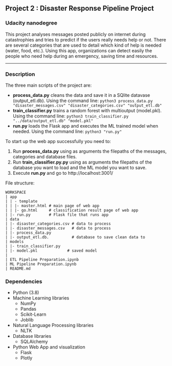 
## Project 2 : Disaster Response Pipeline Project
### Udacity nanodegree


This project analyses messages posted publicly on internet during catastrophies and tries to predict if the users really needs help or not. There are several categories that are used to detail which kind of help is needed (water, food, etc.). 
Using this app, organizations can detect easily the people who need help during an emergency, saving time and resources. 

---

### Description

The three main scripts of the project are:
- **process_data.py** cleans the data and save it in a SQlite datavase (output_etl.db). Using the command line:
```python3 process_data.py "disaster_messages.csv" "disaster_categories.csv" "output_etl.db"``` 
- **train_classifier.py** trains a random forest with multioutput (model.pkl). Using the command line:
```python3 train_classifier.py "../data/output_etl.db" "model.pkl"```
- **run.py** loads the Flask app and executes the ML trained model when needed. Using the command line: ```python3 "run.py"```

To start up the web app successfully you need to:
1. Run **process_data.py** using as arguments the filepaths of the messages, categories and database files. 
2. Run **train_classifier.py.py** using as arguments the filepaths of the database you want to load and the ML model you want to save. 
3. Execute **run.py** and go to http://localhost:3001/

File structure:
```
WORKSPACE
| app
| | - template
| | |- master.html # main page of web app
| | |- go.html     # classification result page of web app
| |- run.py        # Flask file that runs app
| data
| |- disaster_categories.csv # data to process
| |- disaster_messages.csv   # data to process
| |- process_data.py
| |- output_etl.db.          # database to save clean data to
| models
| |- train_classifier.py
| |- model.pkl             # saved model
|
| ETL Pipeline Preparation.ipynb
| ML Pipeline Preparation.ipynb
| README.md
```

### Dependencies

- Python (3.8)
- Machine Learning libraries
  - NumPy
  - Pandas
  - Scikit-Learn
  - Joblib 
- Natural Language Processing libraries
  - NLTK
- Database libraries
  - SQLAlchemy
- Python Web App and visualization
  - Flask
  - Plotly




